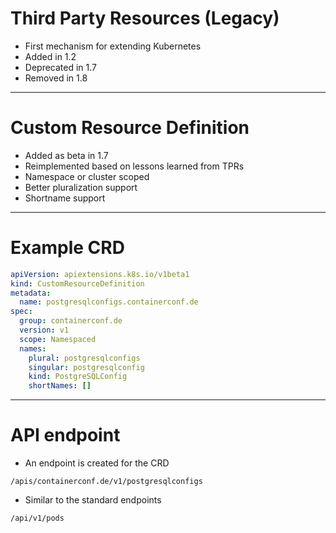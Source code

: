# Third Party Resources (Legacy)

- First mechanism for extending Kubernetes
- Added in 1.2
- Deprecated in 1.7
- Removed in 1.8

---

# Custom Resource Definition

- Added as beta in 1.7
- Reimplemented based on lessons learned from TPRs
- Namespace or cluster scoped
- Better pluralization support
- Shortname support

---

# Example CRD

```yaml
apiVersion: apiextensions.k8s.io/v1beta1
kind: CustomResourceDefinition
metadata:
  name: postgresqlconfigs.containerconf.de
spec:
  group: containerconf.de
  version: v1
  scope: Namespaced
  names:
    plural: postgresqlconfigs
    singular: postgresqlconfig 
    kind: PostgreSQLConfig
    shortNames: []
```

---

# API endpoint

- An endpoint is created for the CRD

```
/apis/containerconf.de/v1/postgresqlconfigs
```

- Similar to the standard endpoints

```
/api/v1/pods
```
